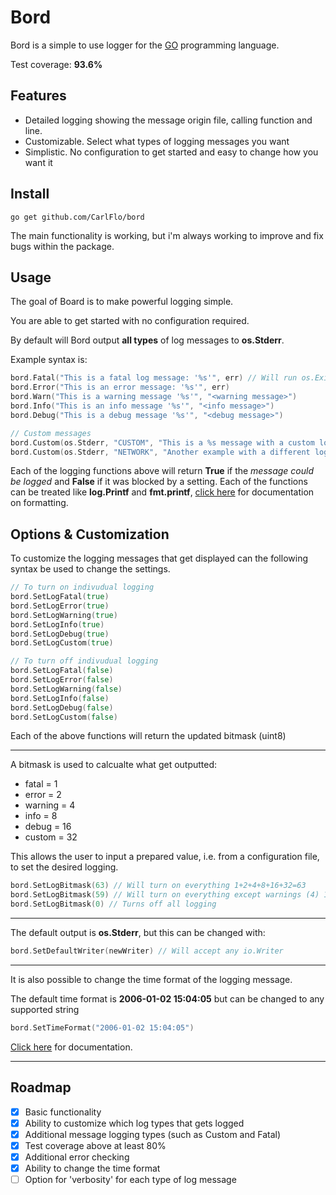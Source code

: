# Bord

Bord is a simple to use logger for the [GO](https://golang.org/) programming language.

Test coverage: **93.6%**

## Features
- Detailed logging showing the message origin file, calling function and line.
- Customizable. Select what types of logging messages you want
- Simplistic. No configuration to get started and easy to change how you want it


## Install

```
go get github.com/CarlFlo/bord
```

The main functionality is working, but i'm always working to improve and fix bugs within the package.

## Usage

The goal of Board is to make powerful logging simple.

You are able to get started with no configuration required.

By default will Bord output **all types** of log messages to **os.Stderr**.


Example syntax is:
```go
bord.Fatal("This is a fatal log message: '%s'", err) // Will run os.Exit(1)
bord.Error("This is an error message: '%s'", err)
bord.Warn("This is a warning message '%s'", "<warning message>")
bord.Info("This is an info message '%s'", "<info message>")
bord.Debug("This is a debug message '%s'", "<debug message>")

// Custom messages
bord.Custom(os.Stderr, "CUSTOM", "This is a %s message with a custom log tag", "custom")
bord.Custom(os.Stderr, "NETWORK", "Another example with a different log tag")
```

Each of the logging functions above will return **True** if the *message could be logged* and **False** if it was blocked by a setting. Each of the functions can be treated like **log.Printf** and **fmt.printf**, [click here](https://golang.org/pkg/fmt/) for documentation on formatting.

## Options & Customization

To customize the logging messages that get displayed can the following syntax be used to change the settings.

```go
// To turn on indivudual logging
bord.SetLogFatal(true)
bord.SetLogError(true)
bord.SetLogWarning(true)
bord.SetLogInfo(true)
bord.SetLogDebug(true)
bord.SetLogCustom(true)

// To turn off indivudual logging
bord.SetLogFatal(false)
bord.SetLogError(false)
bord.SetLogWarning(false)
bord.SetLogInfo(false)
bord.SetLogDebug(false)
bord.SetLogCustom(false)
```
Each of the above functions will return the updated bitmask (uint8)

---

A bitmask is used to calcualte what get outputted:
* fatal = 1
* error = 2
* warning = 4
* info = 8
* debug = 16
* custom = 32

This allows the user to input a prepared value, i.e. from a configuration file, to set the desired logging.
```go
bord.SetLogBitmask(63) // Will turn on everything 1+2+4+8+16+32=63
bord.SetLogBitmask(59) // Will turn on everything except warnings (4) 1+2+8+16+32=59
bord.SetLogBitmask(0) // Turns off all logging
```

---

The default output is **os.Stderr**, but this can be changed with:
```go
bord.SetDefaultWriter(newWriter) // Will accept any io.Writer
```

---

It is also possible to change the time format of the logging message.

The default time format is **2006-01-02 15:04:05** but can be changed to any supported string

```go
bord.SetTimeFormat("2006-01-02 15:04:05")
```
[Click here](https://golang.org/pkg/time/) for documentation. 

---

## Roadmap
- [X] Basic functionality
- [X] Ability to customize which log types that gets logged
- [X] Additional message logging types (such as Custom and Fatal)
- [X] Test coverage above at least 80%
- [X] Additional error checking
- [X] Ability to change the time format
- [ ] Option for 'verbosity' for each type of log message
